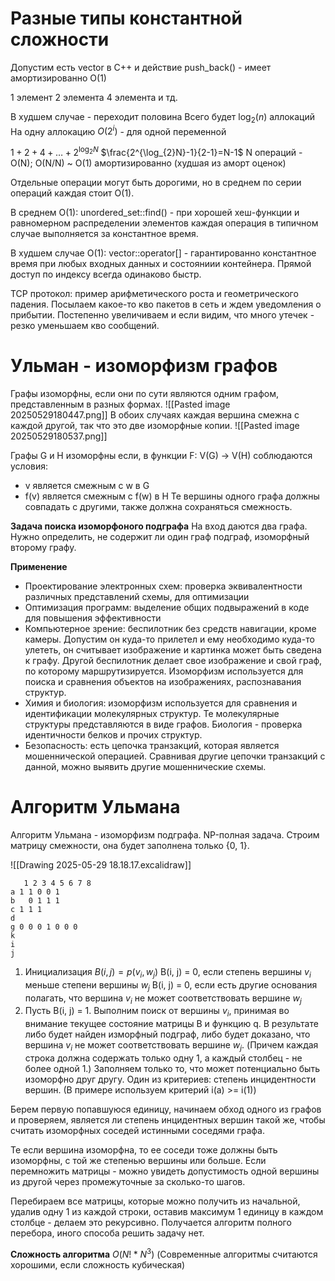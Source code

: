 # Разные типы константной сложности
Допустим есть vector в C++ и действие push_back() - имеет амортизированно O(1)

1 элемент
2 элемента
4 элемента
и тд.

В худшем случае - переходит половина
Всего будет $\log_{2}(n)$ аллокаций
На одну аллокацию $O(2^i)$ - для одной переменной

$1+2+4+\dots+2^{\log_{2}N}$
$\frac{2^{\log_{2}N}-1}{2-1}=N-1$
N операций - O(N); O(N/N) ~ O(1) амортизированно (худшая из аморт оценок)

Отдельные операции могут быть дорогими, но в среднем по серии операций каждая стоит O(1).

В среднем O(1):
unordered_set::find() - при хорошей хеш-функции и равномерном распределении элементов каждая операция в типичном случае выполняется за константное время.

В худшем случае O(1): 
vector::operator[] - гарантированно константное время при любых входных данных и состояниии контейнера. Прямой доступ по индексу всегда одинаково быстр.

TCP протокол: пример арифметического роста и геометрического падения.
Посылаем какое-то кво пакетов в сеть и ждем уведомления о прибытии. Постепенно увеличиваем и если видим, что много утечек - резко уменьшаем кво сообщений.
# Ульман - изоморфизм графов
Графы изоморфны, если они по сути являются одним графом, представленным в разных формах.
![[Pasted image 20250529180447.png]]
В обоих случаях каждая вершина смежна с каждой другой, так что это две изоморфные копии.
![[Pasted image 20250529180537.png]]

Графы G и H изоморфны если, в функции F: V(G) -> V(H) соблюдаются условия:
- v является смежным с w в G
- f(v) является смежным с f(w) в H
Те вершины одного графа должны совпадать с другими, также должна сохраняться смежность.

**Задача поиска изоморфоного подграфа**
На вход даются два графа. Нужно определить, не содержит ли один граф подграф, изоморфный второму графу. 

**Применение**
- Проектирование электронных схем: проверка эквивалентности различных представлений схемы, для оптимизации
- Оптимизация программ: выделение общих подвыражений в коде для повышения эффективности
- Компьютерное зрение: беспилотник без средств навигации, кроме камеры. Допустим он куда-то прилетел и ему необходимо куда-то улететь, он считывает изображение и картинка может быть сведена к графу. Другой беспилотник делает свое изображение и свой граф, по которому маршрутизируется. Изоморфизм используется для поиска и сравнения объектов на изображениях, распознавания структур.
- Химия и биология: изоморфизм используется для сравнения и идентификации молекулярных структур. Те молекулярные структуры представляются в виде графов. Биология - проверка идентичности белков и прочих структур.
- Безопасность: есть цепочка транзакций, которая является мошеннической операцией. Сравнивая другие цепочки транзакций с данной, можно выявить другие мошеннические схемы.
# Алгоритм Ульмана
Алгоритм Ульмана - изоморфизм подграфа. NP-полная задача.
Строим матрицу смежности, она будет заполнена только {0, 1}.

![[Drawing 2025-05-29 18.18.17.excalidraw]]

	   1 2 3 4 5 6 7 8 
	a 1 1 0 0 1
	b   0 1 1 1
	c 1 1 1
	d
	g 0 0 0 1 0 0 0
	k
	i
	j

1. Инициализация
	$B(i, j)=p(v_{i}, w_{j})$
	B(i, j) = 0, если степень вершины $v_{i}$ меньше степени вершины $w_{j}$ 
	B(i, j) = 0, если есть другие основания полагать, что вершина $v_{i}$ не может соответствовать вершине $w_{j}$
2. Пусть B(i, j) = 1. Выполним поиск от вершины $v_{i}$, принимая во внимание текущее состояние матрицы B и функцию q. В результате либо будет найден изморфный подграф, либо будет доказано, что вершина $v_{i}$ не может соответствовать вершине $w_{j}$. 
(Причем каждая строка должна содержать только одну 1, а каждый столбец - не более одной 1.)
Заполняем только то, что может потенциально быть изоморфно друг другу.
Один из критериев: степень инцидентности вершин. (В примере используем критерий i(a) >= i(1))

Берем первую попавшуюся единицу, начинаем обход одного из графов и проверяем, является ли степень инцидентных вершин такой же, чтобы считать изоморфных соседей истинными соседями графа.

Те если вершина изоморфна, то ее соседи тоже должны быть изоморфны, с той же степенью вершины или больше.
Если перемножить матрицы - можно увидеть допустимость одной вершины из другой через промежуточные за сколько-то шагов.

Перебираем все матрицы, которые можно получить из начальной, удалив одну 1 из каждой строки, оставив максимум 1 единицу в каждом столбце - делаем это рекурсивно.
Получается алгоритм полного перебора, иного способа решить задачу нет.

**Сложность алгоритма**
$O(N!*N^3)$
 (Современные алгоритмы считаются хорошими, если сложность кубическая)

